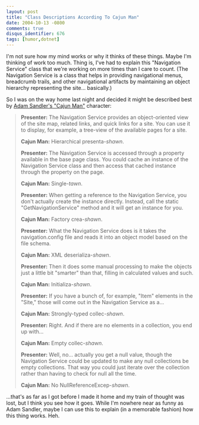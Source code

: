 ```yaml
---
layout: post
title: "Class Descriptions According To Cajun Man"
date: 2004-10-13 -0800
comments: true
disqus_identifier: 676
tags: [humor,dotnet]
---
```

I'm not sure how my mind works or why it thinks of these things. Maybe
I'm thinking of work too much. Thing is, I've had to explain this
"Navigation Service" class that we're working on more times than I care
to count. (The Navigation Service is a class that helps in providing
navigational menus, breadcrumb trails, and other navigational artifacts
by maintaining an object hierarchy representing the site... basically.)

 So I was on the way home last night and decided it might be described
best by [Adam Sandler's "Cajun
Man"](http://www.amazon.com/exec/obidos/ASIN/1573627305/mhsvortex)
character:
> **Presenter:** The Navigation Service provides an object-oriented view
> of the site map, related links, and quick links for a site. You can
> use it to display, for example, a tree-view of the available pages for
> a site.
>
> **Cajun Man:** Hierarchical presenta-*shawn*.
>
> **Presenter:** The Navigation Service is accessed through a property
> available in the base page class. You could cache an instance of the
> Navigation Service class and then access that cached instance through
> the property on the page.
>
> **Cajun Man:** Single-*tawn*.
>
> **Presenter:** When getting a reference to the Navigation Service,
> you don't actually create the instance directly. Instead, call the
> static "GetNavigationService" method and it will get an instance for
> you.
>
> **Cajun Man:** Factory crea-*shawn*.
>
> **Presenter:** What the Navigation Service does is it takes the
> navigation.config file and reads it into an object model based on the
> file schema.
>
> **Cajun Man:** XML deserializa-*shawn*.
>
> **Presenter:** Then it does some manual processing to make the
> objects just a little bit "smarter" than that, filling in calculated
> values and such.
>
> **Cajun Man:** Initializa-*shawn*.
>
> **Presenter:** If you have a bunch of, for example, "Item" elements
> in the "Site," those will come out in the Navigation Service as a...
>
> **Cajun Man:** Strongly-typed collec-*shawn*.
>
> **Presenter:** Right. And if there are no elements in a collection,
> you end up with...
>
> **Cajun Man:** Empty collec-*shawn*.
>
> **Presenter:** Well, no... actually you get a null value, though the
> Navigation Service could be updated to make any null collections be
> empty collections. That way you could just iterate over the collection
> rather than having to check for null all the time.
>
> **Cajun Man:** No NullReferenceExcep-*shawn*.

 ...that's as far as I got before I made it home and my train of thought
was lost, but I think you see how it goes. While I'm nowhere near as
funny as Adam Sandler, maybe I can use this to explain (in a memorable
fashion) how this thing works. Heh.
